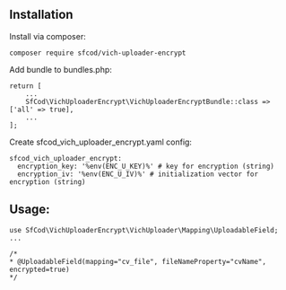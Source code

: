 ## Installation

Install via composer:
```
composer require sfcod/vich-uploader-encrypt
```

Add bundle to bundles.php:
```
return [
    ...
    SfCod\VichUploaderEncrypt\VichUploaderEncryptBundle::class => ['all' => true],
    ...
];
```


Create sfcod_vich_uploader_encrypt.yaml config:
```
sfcod_vich_uploader_encrypt:
  encryption_key: '%env(ENC_U_KEY)%' # key for encryption (string)
  encryption_iv: '%env(ENC_U_IV)%' # initialization vector for encryption (string)
```

## Usage:

```
use SfCod\VichUploaderEncrypt\VichUploader\Mapping\UploadableField;
...

/*
* @UploadableField(mapping="cv_file", fileNameProperty="cvName", encrypted=true)
*/
```
